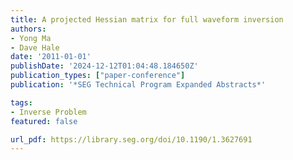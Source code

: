 ```yaml
---
title: A projected Hessian matrix for full waveform inversion
authors:
- Yong Ma
- Dave Hale
date: '2011-01-01'
publishDate: '2024-12-12T01:04:48.184650Z'
publication_types: ["paper-conference"]
publication: '*SEG Technical Program Expanded Abstracts*'

tags:
- Inverse Problem
featured: false

url_pdf: https://library.seg.org/doi/10.1190/1.3627691
---
```

